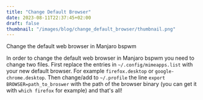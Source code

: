 ```yaml
---
title: "Change Default Browser"
date: 2023-08-11T22:37:45+02:00
draft: false
thumbnail: "/images/blog/change_default_browser/thumbnail.png"
---
```


Change the default web browser in Manjaro bspwm

<!--more-->

In order to change the default web browser in Manjaro bspwm you need to change two files. First replace the entries in `~/.config/mimeapps.list` with your new default browser. For example `firefox.desktop` or `google-chrome.desktop`. Then change/add to `~/.profile` the line `export BROWSER=path_to_broswer` with the path of the browser binary (you can get it with `which firefox` for example) and that's all!


